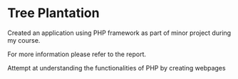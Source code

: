 # Tree Plantation

Created an application using PHP framework as part of minor project during my course.

For more information please refer to the report.

Attempt at understanding the functionalities of PHP by creating webpages